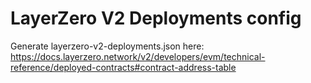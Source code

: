 # LayerZero V2 Deployments config

Generate layerzero-v2-deployments.json here: https://docs.layerzero.network/v2/developers/evm/technical-reference/deployed-contracts#contract-address-table


